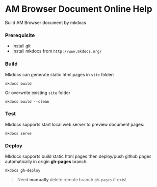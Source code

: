 # AM Browser Document Online Help

Build AM Browser document by mkdocs

### Prerequisite

- Install git
- Install mkdocs from `http://www.mkdocs.org/`

### Build

Mkdocs can generate static html pages in `site` folder: 

```
mkdocs build
```
Or overwrite existing `site` folder
```
mkdocs build --clean
```

### Test

Mkdocs supports start local web server to preview document pages:

```
mkdocs serve
```

### Deploy

Mkdocs supports build static html pages then deploy/push github pages automatically in origin **gh-pages** branch.

```
mkdocs gh-deploy
```

> Need **manually** delete remote branch `gh-pages` if exist
